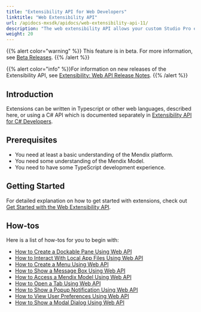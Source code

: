 ```yaml
---
title: "Extensibility API for Web Developers"
linktitle: "Web Extensibility API"
url: /apidocs-mxsdk/apidocs/web-extensibility-api-11/
description: "The web extensibility API allows your custom Studio Pro extensions developed using JavaScript to interact with some internal services of Studio Pro."
weight: 20
---
```


{{% alert color="warning" %}} This feature is in beta. For more information, see [Beta Releases](/releasenotes/beta-features/). {{% /alert %}}

{{% alert color="info" %}}For information on new releases of the Extensibility API, see [Extensibility: Web API Release Notes](/releasenotes/studio-pro/web-extensibility-api/).
{{% /alert %}}

## Introduction

Extensions can be written in Typescript or other web languages, described here, or using a C# API which is documented separately in [Extensibility API for C# Developers](/apidocs-mxsdk/apidocs/csharp-extensibility-api-11-11/).

## Prerequisites

* You need at least a basic understanding of the Mendix platform.
* You need some understanding of the Mendix Model.
* You need to have some TypeScript development experience.

## Getting Started

For detailed explanation on how to get started with extensions, check out [Get Started with the Web Extensibility API](/apidocs-mxsdk/apidocs/web-extensibility-api-11-11/getting-started/).

## How-tos

Here is a list of how-tos for you to begin with:

* [How to Create a Dockable Pane Using Web API](/apidocs-mxsdk/apidocs/web-extensibility-api-11-11/dockable-pane-api/)
* [How to Interact With Local App Files Using Web API](/apidocs-mxsdk/apidocs/web-extensibility-api-11-11/local-app-files-api/)
* [How to Create a Menu Using Web API](/apidocs-mxsdk/apidocs/web-extensibility-api-11-11/menu-api/)
* [How to Show a Message Box Using Web API](/apidocs-mxsdk/apidocs/web-extensibility-api-11-11/messagebox-api/)
* [How to Access a Mendix Model Using Web API](/apidocs-mxsdk/apidocs/web-extensibility-api-11-11/model-api/)
* [How to Open a Tab Using Web API](/apidocs-mxsdk/apidocs/web-extensibility-api-11-11/tab-api/)
* [How to Show a Popup Notification Using Web API](/apidocs-mxsdk/apidocs/web-extensibility-api-11/notification-api/)
* [How to View User Preferences Using Web API](/apidocs-mxsdk/apidocs/web-extensibility-api-11/preference-api/)
* [How to Show a Modal Dialog Using Web API](/apidocs-mxsdk/apidocs/web-extensibility-api-11/dialog-api/)
